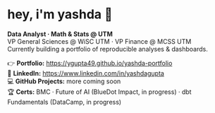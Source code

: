 # hey, i'm yashda 👋

**Data Analyst · Math & Stats @ UTM**  
VP General Sciences @ WiSC UTM · VP Finance @ MCSS UTM  
Currently building a portfolio of reproducible analyses & dashboards.

👉 **Portfolio:** https://ygupta49.github.io/yashda-portfolio  
🔗 **LinkedIn:** https://www.linkedin.com/in/yashdagupta  
💻 **GitHub Projects:** more coming soon  
🏆 **Certs:** BMC · Future of AI (BlueDot Impact, in progress) · dbt Fundamentals (DataCamp, in progress)


<!--
**ygupta49/ygupta49** is a ✨ _special_ ✨ repository because its `README.md` (this file) appears on your GitHub profile.

Here are some ideas to get you started:

- 🔭 I’m currently working on ...
- 🌱 I’m currently learning ...
- 👯 I’m looking to collaborate on ...
- 🤔 I’m looking for help with ...
- 💬 Ask me about ...
- 📫 How to reach me: ...
- 😄 Pronouns: ...
- ⚡ Fun fact: ...
-->
